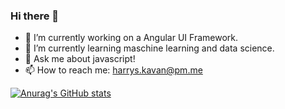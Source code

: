 ### Hi there 👋

- 🔭 I’m currently working on a Angular UI Framework.
- 🌱 I’m currently learning maschine learning and data science.
- 💬 Ask me about javascript!
- 📫 How to reach me: harrys.kavan@pm.me

[![Anurag's GitHub stats](https://github-readme-stats.vercel.app/api?username=zwarag)](https://github.com/anuraghazra/github-readme-stats)
